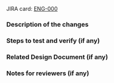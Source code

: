 JIRA card: [ENG-000](https://altitudenetworks.atlassian.net/browse/ENG-000)

### Description of the changes

### Steps to test and verify (if any)

### Related Design Document (if any)

### Notes for reviewers (if any)
